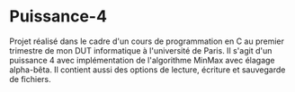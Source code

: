 # Puissance-4

Projet réalisé dans le cadre d'un cours de programmation en C au premier trimestre de mon DUT informatique à l'université de Paris. 
Il s'agit d'un puissance 4 avec implémentation de l'algorithme MinMax avec élagage alpha-bêta.
Il contient aussi des options de lecture, écriture et sauvegarde de fichiers.
